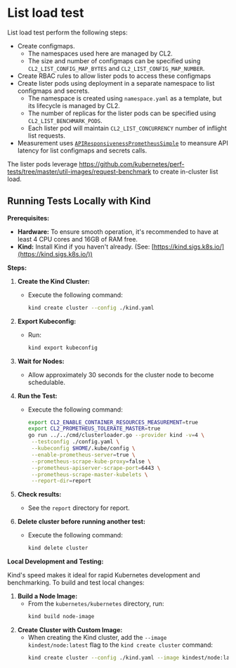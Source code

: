 # List load test

List load test perform the following steps:
- Create configmaps.
  - The namespaces used here are managed by CL2.
  - The size and number of configmaps can be specified using `CL2_LIST_CONFIG_MAP_BYTES` and `CL2_LIST_CONFIG_MAP_NUMBER`.
- Create RBAC rules to allow lister pods to access these configmaps
- Create lister pods using deployment in a separate namespace to list configmaps and secrets.
  - The namespace is created using `namespace.yaml` as a template, but its lifecycle is managed by CL2.
  - The number of replicas for the lister pods can be specified using `CL2_LIST_BENCHMARK_PODS`.
  - Each lister pod will maintain `CL2_LIST_CONCURRENCY` number of inflight list requests.
- Measurement uses [`APIResponsivenessPrometheusSimple`](https://github.com/kubernetes/perf-tests/blob/master/clusterloader2/README.md) to meansure API latency for list configmaps and secrets calls.

The lister pods leverage https://github.com/kubernetes/perf-tests/tree/master/util-images/request-benchmark to create in-cluster list load.

## Running Tests Locally with Kind

**Prerequisites:**

* **Hardware:** To ensure smooth operation, it's recommended to have at least 4 CPU cores and 16GB of RAM free.
* **Kind:** Install Kind if you haven't already. (See: [https://kind.sigs.k8s.io/](https://kind.sigs.k8s.io/))

**Steps:**

1.  **Create the Kind Cluster:**
    * Execute the following command:
        ```bash
        kind create cluster --config ./kind.yaml
        ```
2.  **Export Kubeconfig:**
    * Run:
        ```bash
        kind export kubeconfig
        ```
3.  **Wait for Nodes:**
    * Allow approximately 30 seconds for the cluster node to become schedulable.
4.  **Run the Test:**
    * Execute the following command:
        ```bash
        export CL2_ENABLE_CONTAINER_RESOURCES_MEASUREMENT=true
        export CL2_PROMETHEUS_TOLERATE_MASTER=true
        go run ../../cmd/clusterloader.go --provider kind -v=4 \
         --testconfig ./config.yaml \
         --kubeconfig $HOME/.kube/config \
         --enable-prometheus-server=true \
         --prometheus-scrape-kube-proxy=false \
         --prometheus-apiserver-scrape-port=6443 \
         --prometheus-scrape-master-kubelets \
         --report-dir=report
        ```

5.  **Check results:**
    * See the `report` directory for report.
5.  **Delete cluster before running another test:**
    * Execute the following command:
        ```bash
        kind delete cluster
        ```

**Local Development and Testing:**

Kind's speed makes it ideal for rapid Kubernetes development and benchmarking. To build and test local changes:

1.  **Build a Node Image:**
    * From the `kubernetes/kubernetes` directory, run:
        ```bash
        kind build node-image
        ```
2.  **Create Cluster with Custom Image:**
    * When creating the Kind cluster, add the `--image kindest/node:latest` flag to the `kind create cluster` command:
        ```bash
        kind create cluster --config ./kind.yaml --image kindest/node:latest
        ```
